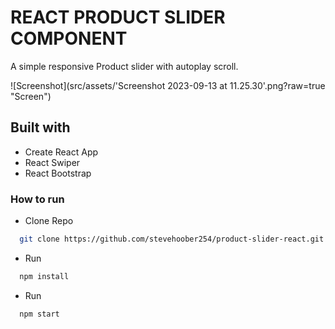 # REACT PRODUCT SLIDER COMPONENT

A simple responsive Product slider with autoplay scroll.


![Screenshot](src/assets/'Screenshot 2023-09-13 at 11.25.30'.png?raw=true "Screen")

## Built with

* Create React App
* React Swiper
* React Bootstrap

### How to run

* Clone Repo

````bash
  git clone https://github.com/stevehoober254/product-slider-react.git
  ````

* Run

````bash
  npm install
  ````

* Run

````bash
  npm start
  ````
